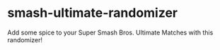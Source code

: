 # smash-ultimate-randomizer
Add some spice to your Super Smash Bros. Ultimate Matches with this randomizer!

